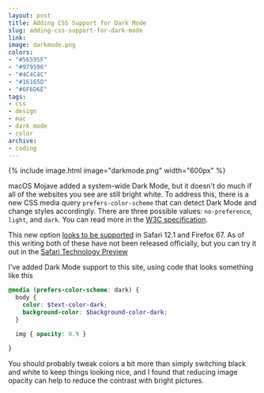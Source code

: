 ```yaml
---
layout: post
title: Adding CSS Support for Dark Mode
slug: adding-css-support-for-dark-mode
link:
image: darkmode.png
colors:
- "#56595F"
- "#979596"
- "#4C4C4C"
- "#16165D"
- "#6F6D6E"
tags:
- css
- design
- mac
- dark mode
- color
archive:
- coding
---
```


{% include image.html image="darkmode.png" width="600px" %}

macOS Mojave added a system-wide Dark Mode, but it doesn't do much if all of the websites you see are still bright white. To address this, there is a new CSS media query `prefers-color-scheme` that can detect Dark Mode and change styles accordingly. There are three possible values: `no-preference`, `light`, and `dark`. You can read more in the [W3C specification](https://drafts.csswg.org/mediaqueries-5/#prefers-color-scheme).

This new option [looks to be supported](https://caniuse.com/#feat=prefers-color-scheme) in Safari 12.1 and Firefox 67. As of this writing both of these have not been released officially, but you can try it out in the [Safari Technology Preview](https://developer.apple.com/safari/technology-preview/)

<!-- more -->

I've added Dark Mode support to this site, using code that looks something like this

```scss
@media (prefers-color-scheme: dark) {
  body {
    color: $text-color-dark;
    background-color: $background-color-dark;
  }

  img { opacity: 0.9 }

}
```

You should probably tweak colors a bit more than simply switching black and white to keep things looking nice, and I found that reducing image opacity can help to reduce the contrast with bright pictures.
